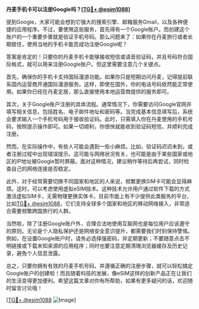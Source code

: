 **丹麦手机卡可以注册Google吗？[[TG💪+ @esim1088](https://t.me/s/esim1088)]**

提到Google，大家可能会想到它强大的搜索引擎、邮箱服务Gmail，以及各种便捷的应用程序。不过，要使用这些服务，首先得有一个Google账户。而创建这个账户的一个重要步骤就是验证手机号码。那么问题来了：如果你在丹麦旅行或者长期居住，使用当地的手机卡能否成功注册Google呢？

答案是肯定的！只要你的丹麦手机卡能够接收短信或语音验证码，并且号码符合国际格式，就可以用来注册Google账户。但这里需要注意几个关键点。

首先，确保你的手机卡支持国际漫游功能。如果你只是短期访问丹麦，记得提前联系国内运营商开通国际漫游服务。这样，即使在国外，你的电话号码依然能正常使用。如果你已经在丹麦定居，那么直接使用本地运营商提供的服务即可。

其次，关于Google账户注册的具体流程。通常情况下，你需要访问Google官网并填写相关信息，包括姓名、电子邮件地址和密码等。当完成基本信息填写后，系统会要求输入一个手机号码用于接收验证码。此时，只需填入你在丹麦使用的手机号码，按照提示操作即可。如果一切顺利，你很快就能收到验证码短信，并顺利完成注册。

然而，在实际操作中，有些人可能会遇到一些小麻烦。比如，验证码迟迟未到，或者注册过程中出现错误提示。这可能与网络状况有关，也可能是由于某些国家或地区的IP地址被Google暂时屏蔽。面对这种情况，建议稍作等待后再尝试，同时检查自己的网络连接是否稳定。

此外，对于经常需要切换不同国家和地区的人来说，频繁更换SIM卡可能会显得麻烦。这时，可以考虑使用虚拟eSIM技术。这种技术允许用户通过软件下载的方式激活虚拟SIM卡，无需物理更换实体卡。目前市面上有不少提供此类服务的平台，比如[TG💪+ @esim1088](https://t.me/s/esim1088)，它们支持全球多个国家和地区的移动网络接入，非常适合需要频繁跨国旅行的人群。

当然啦，除了注册Google账户外，合理合法地使用互联网也是每位用户应该遵守的原则。无论是个人隐私保护还是网络安全意识提升，都需要我们时刻保持警惕。例如，在设置Google账户时，请务必选择强密码，并定期更新；不要随意点击不明链接或下载未知来源的应用程序；同时也要注意定期清理浏览器缓存及历史记录，避免个人信息泄露。

总之，只要你拥有有效的丹麦手机号码，并遵循正确的注册步骤，就可以轻松搞定Google账户的创建啦！而且随着科技的发展，像eSIM这样的创新产品正在让我们的生活变得更加便利。希望这篇文章对你有所帮助，如果有更多疑问的话，欢迎随时留言讨论哦！

[[TG💪+ @esim1088](https://t.me/s/esim1088) ![Image](https://i.postimg.cc/4NQfJmqS/Snipaste-2025-05-13-00-14-12.png)]